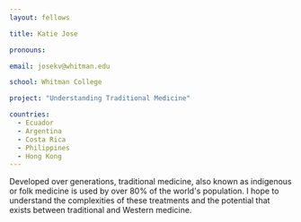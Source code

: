 ```yaml
---
layout: fellows

title: Katie Jose

pronouns: 

email: josekv@whitman.edu

school: Whitman College

project: "Understanding Traditional Medicine"

countries:
  - Ecuador
  - Argentina
  - Costa Rica
  - Philippines
  - Hong Kong
---
```


Developed over generations, traditional medicine, also known as indigenous or folk medicine is used by over 80% of the world's population. I hope to understand the complexities of these treatments and the potential that exists between traditional and Western medicine.